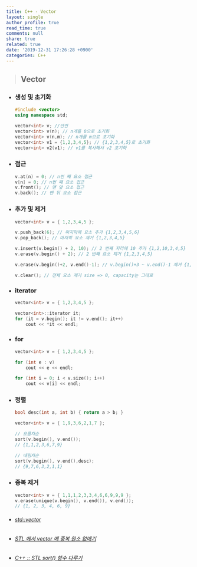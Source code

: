 ```yaml
---
title: C++ - Vector
layout: single
author_profile: true
read_time: true
comments: null
share: true
related: true
date: '2019-12-31 17:26:28 +0900'
categories: C++
---
```


> ## Vector 

* ### 생성 및 초기화

	```c++
	#include <vector>
	using namespace std;

	vector<int> v; //선언
	vector<int> v(n); // n개를 0으로 초기화
	vector<int> v(n,m); // n개를 m으로 초기화
	vector<int> v1 = {1,2,3,4,5}; // {1,2,3,4,5}로 초기화
	vector<int> v2(v1); // v1를 복사해서 v2 초기화
	```
	
* ###  접근
	```c++
	v.at(n) = 0; // n번 째 요소 접근
	v[n] = 0; // n번 째 요소 접근
	v.front(); // 맨 앞 요소 접근
	v.back(); // 맨 뒤 요소 접근 
	```
	
* ###  추가 및 제거
	```c++
	vector<int> v = { 1,2,3,4,5 };
	
	v.push_back(6); // 마지막에 요소 추가 {1,2,3,4,5,6}
	v.pop_back(); // 마지막 요소 제거 {1,2,3,4,5}
	
	v.insert(v.begin() + 2, 10); // 2 번째 자리에 10 추가 {1,2,10,3,4,5}
	v.erase(v.begin() + 2); // 2 번째 요소 제거 {1,2,3,4,5}
	
	v.erase(v.begin()+2, v.end()-1); // v.begin()+3 ~ v.end()-1 제거 {1,2,5}
	
	v.clear(); // 전체 요소 제거 size => 0, capacity는 그대로

	```

* ###  iterator
	```c++
	vector<int> v = { 1,2,3,4,5 };
	
	vector<int>::iterator it;
	for (it = v.begin(); it != v.end(); it++)
		cout << *it << endl;
	```

* ###  for
	```c++
	vector<int> v = { 1,2,3,4,5 };
	
	for (int e : v)
		cout << e << endl;
	
	for (int i = 0; i < v.size(); i++)
		cout << v[i] << endl;
	```
	
* ###  정렬
	```c++
	bool desc(int a, int b) { return a > b; }
	
	vector<int> v = { 1,9,3,6,2,1,7 };

	// 오름차순
	sort(v.begin(), v.end());
	// {1,1,2,3,6,7,9}

	// 내림차순
	sort(v.begin(), v.end(),desc);
	// {9,7,6,3,2,1,1}
	```	

* ###  중복 제거
	```c++
	vector<int> v = { 1,1,1,2,3,3,4,6,6,9,9,9 };
	v.erase(unique(v.begin(), v.end()), v.end());
	// {1, 2, 3, 4, 6, 9}
	```	

* ###### [std::vector]
* ###### [STL 에서 vector 에 중복 원소 없애기]
* ###### [C++ :: STL sort() 함수 다루기]

[std::vector]: http://www.cplusplus.com/reference/vector/vector/
[STL 에서 vector 에 중복 원소 없애기]: https://sgc109.tistory.com/99
[C++ :: STL sort() 함수 다루기]:https://hongku.tistory.com/153